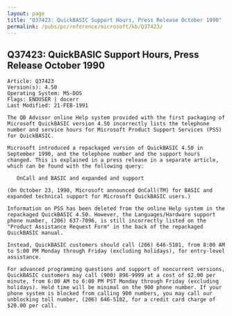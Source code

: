 ```yaml
---
layout: page
title: "Q37423: QuickBASIC Support Hours, Press Release October 1990"
permalink: /pubs/pc/reference/microsoft/kb/Q37423/
---
```


## Q37423: QuickBASIC Support Hours, Press Release October 1990

	Article: Q37423
	Version(s): 4.50
	Operating System: MS-DOS
	Flags: ENDUSER | docerr
	Last Modified: 21-FEB-1991
	
	The QB Advisor online Help system provided with the first packaging of
	Microsoft QuickBASIC version 4.50 incorrectly lists the telephone
	number and service hours for Microsoft Product Support Services (PSS)
	for QuickBASIC.
	
	Microsoft introduced a repackaged version of QuickBASIC 4.50 in
	September 1990, and the telephone number and the support hours
	changed. This is explained in a press release in a separate article,
	which can be found with the following query:
	
	   OnCall and BASIC and expanded and support
	
	(On October 23, 1990, Microsoft announced OnCall(TM) for BASIC and
	expanded technical support for Microsoft QuickBASIC users.)
	
	Information on PSS has been deleted from the online Help system in the
	repackaged QuickBASIC 4.50. However, the Languages/Hardware support
	phone number, (206) 637-7096, is still incorrectly listed on the
	"Product Assistance Request Form" in the back of the repackaged
	QuickBASIC manual.
	
	Instead, QuickBASIC customers should call (206) 646-5101, from 8:00 AM
	to 5:00 PM Monday through Friday (excluding holidays), for entry-level
	assistance.
	
	For advanced programming questions and support of noncurrent versions,
	QuickBASIC customers may call (900) 896-9999 at a cost of $2.00 per
	minute, from 6:00 AM to 6:00 PM PST Monday through Friday (excluding
	holidays). Hold time will be minimal on the 900 phone number. If your
	phone system is blocked from calling 900 numbers, you may call our
	unblocking toll number, (206) 646-5102, for a credit card charge of
	$20.00 per call.
